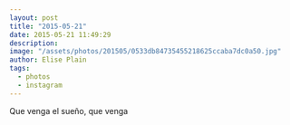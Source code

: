 ```yaml
---
layout: post
title: "2015-05-21"
date: 2015-05-21 11:49:29
description: 
image: "/assets/photos/201505/0533db84735455218625ccaba7dc0a50.jpg"
author: Elise Plain
tags: 
  - photos
  - instagram
---
```


Que venga el sueño, que venga
<p></p>
